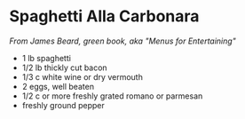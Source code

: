 # Spaghetti Alla Carbonara
_From James Beard, green book, aka "Menus for Entertaining"_

* 1 lb spaghetti
* 1/2 lb thickly cut bacon
* 1/3 c white wine or dry vermouth
* 2 eggs, well beaten
* 1/2 c or more freshly grated romano or parmesan
* freshly ground pepper
